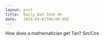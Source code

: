 ```yaml
---
layout: post
title:  Daily Dad Joke 4U
date:   2024-03-01T00:00:00Z
---
```

How does a mathematician get Tan? Sin/Cos

